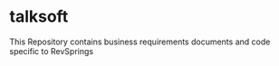 # talksoft
This Repository contains business requirements documents and code specific to RevSprings
